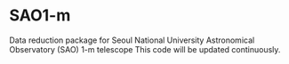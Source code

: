 # SAO1-m
Data reduction package for Seoul National University Astronomical Observatory (SAO) 1-m telescope
This code will be updated continuously.
